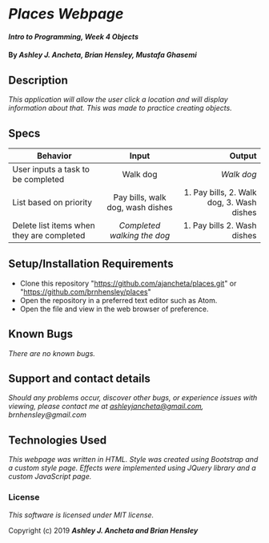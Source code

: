 # _Places Webpage_

#### _Intro to Programming, Week 4 Objects_

#### By _Ashley J. Ancheta, Brian Hensley, Mustafa Ghasemi_

## Description
_This application will allow the user click a location and will display information about that. This was made to practice creating objects._

## Specs
| Behavior | Input | Output |
| ------------- |:-------------:| -----:|
| User inputs a task to be completed | Walk dog | _Walk dog_  |
| List based on priority | Pay bills, walk dog, wash dishes | 1. Pay bills, 2. Walk dog, 3. Wash dishes |
| Delete list items when they are completed | _Completed walking the dog_ | 1. Pay bills 2. Wash dishes |


## Setup/Installation Requirements

* Clone this repository "https://github.com/ajancheta/places.git" or "https://github.com/brnhensley/places"
* Open the repository in a preferred text editor such as Atom.
* Open the file and view in the web browser of preference.

## Known Bugs

_There are no known bugs._

## Support and contact details

_Should any problems occur, discover other bugs, or experience issues with viewing, please contact me at ashleyjancheta@gmail.com, brnhensley@gmail.com_

## Technologies Used

_This webpage was written in HTML. Style was created using Bootstrap and a custom style page. Effects were implemented using JQuery library and a custom JavaScript page._

### License

*This software is licensed under MIT license.*

Copyright (c) 2019 **_Ashley J. Ancheta and Brian Hensley_**
